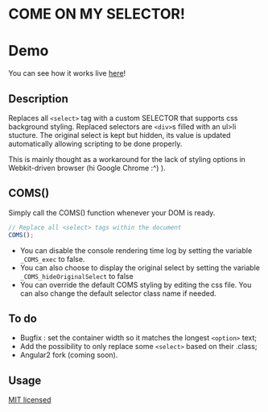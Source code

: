 # COME ON MY SELECTOR!

# Demo
You can see how it works live [here](http://bonjourinternet.top/lab/ComeOnMySelector/)!

## Description
Replaces all `<select>` tag with a custom SELECTOR that supports css background styling. Replaced selectors are `<div>`s filled with an ul>li stucture. The original select is kept but hidden, its value is updated automatically allowing scripting to be done properly.

This is mainly thought as a workaround for the lack of styling options in Webkit-driven browser (hi Google Chrome :^) ).

## COMS()
Simply call the COMS() function whenever your DOM is ready.
```javascript
// Replace all <select> tags within the document
COMS();
```

* You can disable the console rendering time log by setting the variable `_COMS_exec` to false.
* You can also choose to display the original select by setting the variable `_COMS_hideOriginalSelect` to false
* You can override the default COMS styling by editing the css file. You can also change the default selector class name if needed.

## To do
* Bugfix : set the container width so it matches the longest `<option>` text;
* Add the possibility to only replace some `<select>` based on their .class;
* Angular2 fork (coming soon).

## Usage
[MIT licensed](https://opensource.org/licenses/MIT)

